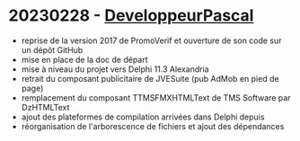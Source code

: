 # 20230228 - [DeveloppeurPascal](https://github.com/DeveloppeurPascal)

* reprise de la version 2017 de PromoVerif et ouverture de son code sur un dépôt GitHub
* mise en place de la doc de départ
* mise à niveau du projet vers Delphi 11.3 Alexandria
* retrait du composant publicitaire de JVESuite (pub  AdMob en pied de page)
* remplacement du composant TTMSFMXHTMLText de TMS Software par DzHTMLText
* ajout des plateformes de compilation arrivées dans Delphi depuis
* réorganisation de l'arborescence de fichiers et ajout des dépendances